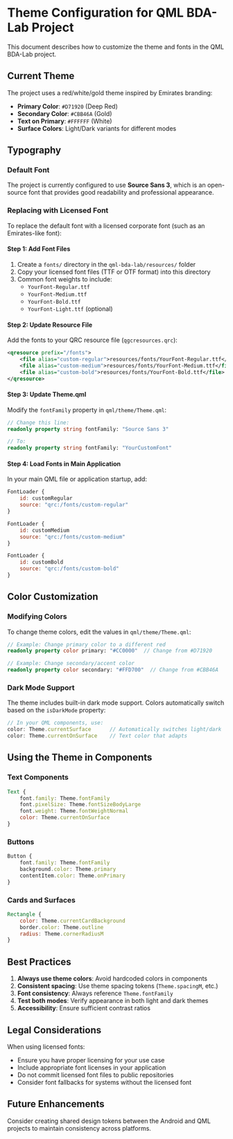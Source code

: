 # Theme Configuration for QML BDA-Lab Project

This document describes how to customize the theme and fonts in the QML BDA-Lab project.

## Current Theme

The project uses a red/white/gold theme inspired by Emirates branding:

- **Primary Color**: `#D71920` (Deep Red)
- **Secondary Color**: `#CBB46A` (Gold)
- **Text on Primary**: `#FFFFFF` (White)
- **Surface Colors**: Light/Dark variants for different modes

## Typography

### Default Font
The project is currently configured to use **Source Sans 3**, which is an open-source font that provides good readability and professional appearance.

### Replacing with Licensed Font

To replace the default font with a licensed corporate font (such as an Emirates-like font):

#### Step 1: Add Font Files
1. Create a `fonts/` directory in the `qml-bda-lab/resources/` folder
2. Copy your licensed font files (TTF or OTF format) into this directory
3. Common font weights to include:
   - `YourFont-Regular.ttf`
   - `YourFont-Medium.ttf`
   - `YourFont-Bold.ttf`
   - `YourFont-Light.ttf` (optional)

#### Step 2: Update Resource File
Add the fonts to your QRC resource file (`qgcresources.qrc`):

```xml
<qresource prefix="/fonts">
    <file alias="custom-regular">resources/fonts/YourFont-Regular.ttf</file>
    <file alias="custom-medium">resources/fonts/YourFont-Medium.ttf</file>
    <file alias="custom-bold">resources/fonts/YourFont-Bold.ttf</file>
</qresource>
```

#### Step 3: Update Theme.qml
Modify the `fontFamily` property in `qml/theme/Theme.qml`:

```qml
// Change this line:
readonly property string fontFamily: "Source Sans 3"

// To:
readonly property string fontFamily: "YourCustomFont"
```

#### Step 4: Load Fonts in Main Application
In your main QML file or application startup, add:

```qml
FontLoader {
    id: customRegular
    source: "qrc:/fonts/custom-regular"
}

FontLoader {
    id: customMedium
    source: "qrc:/fonts/custom-medium"
}

FontLoader {
    id: customBold
    source: "qrc:/fonts/custom-bold"
}
```

## Color Customization

### Modifying Colors
To change theme colors, edit the values in `qml/theme/Theme.qml`:

```qml
// Example: Change primary color to a different red
readonly property color primary: "#CC0000"  // Change from #D71920

// Example: Change secondary/accent color
readonly property color secondary: "#FFD700"  // Change from #CBB46A
```

### Dark Mode Support
The theme includes built-in dark mode support. Colors automatically switch based on the `isDarkMode` property:

```qml
// In your QML components, use:
color: Theme.currentSurface      // Automatically switches light/dark
color: Theme.currentOnSurface    // Text color that adapts
```

## Using the Theme in Components

### Text Components
```qml
Text {
    font.family: Theme.fontFamily
    font.pixelSize: Theme.fontSizeBodyLarge
    font.weight: Theme.fontWeightNormal
    color: Theme.currentOnSurface
}
```

### Buttons
```qml
Button {
    font.family: Theme.fontFamily
    background.color: Theme.primary
    contentItem.color: Theme.onPrimary
}
```

### Cards and Surfaces
```qml
Rectangle {
    color: Theme.currentCardBackground
    border.color: Theme.outline
    radius: Theme.cornerRadiusM
}
```

## Best Practices

1. **Always use theme colors**: Avoid hardcoded colors in components
2. **Consistent spacing**: Use theme spacing tokens (`Theme.spacingM`, etc.)
3. **Font consistency**: Always reference `Theme.fontFamily`
4. **Test both modes**: Verify appearance in both light and dark themes
5. **Accessibility**: Ensure sufficient contrast ratios

## Legal Considerations

When using licensed fonts:
- Ensure you have proper licensing for your use case
- Include appropriate font licenses in your application
- Do not commit licensed font files to public repositories
- Consider font fallbacks for systems without the licensed font

## Future Enhancements

Consider creating shared design tokens between the Android and QML projects to maintain consistency across platforms.